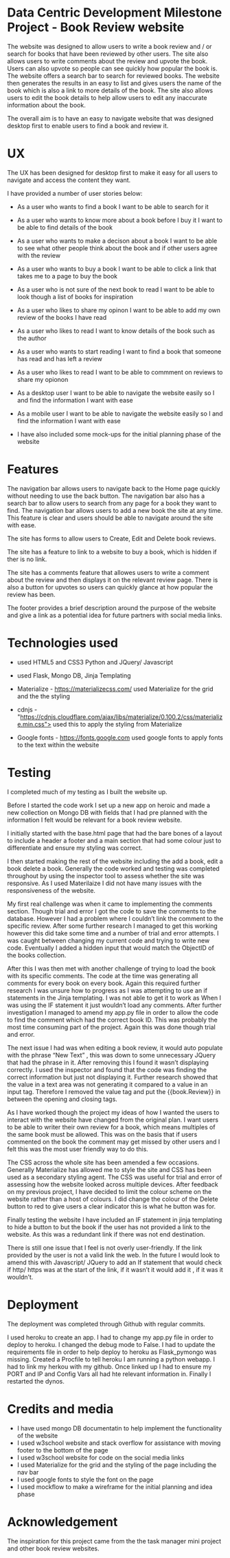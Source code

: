 # Data Centric Development Milestone Project - Book Review website

The website was designed to allow users to write a book review and / or search for books that have been reviewed by other users.
The site also allows users to write comments about the review and upvote the book. Users can also upvote so people can see quickly how popular the book is.
The website offers a search bar to search for reviewed books.
The website then generates the results in an easy to list and gives users the name of the book which is also a link to more details of the book.
The site also allows users to edit the book details to help allow users to edit any inaccurate information about the book.

The overall aim is to have an easy to navigate website that was designed desktop first to enable users to find a book and review it.

# UX

The UX has been designed for desktop first to make it easy for all users to navigate and access the content they want.

I have provided a number of user stories below: 

* As a user who wants to find a book I want to be able to search for it

* As a user who wants to know more about a book before I buy it I want to be able to find details of the book

* As a user who wants to make a decison about a book I want to be able to see what other people think about the book and if other users agree with the review

* As a user who wants to buy a book I want to be able to click a link that takes me to a page to buy the book

* As a user who is not sure of the next book to read I want to be able to look though a list of books for inspiration

* As a user who likes to share my opinon I want to be able to add my own review of the books I have read

* As a user who likes to read I want to know details of the book such as the author

* As a user who wants to start reading I want to find a book that someone has read and has left a review

* As a user who likes to read I want to be able to commment on reviews to share my opionon

* As a desktop user I want to be able to navigate the website easily so I and find the information I want with ease

* As a mobile user I want to be able to navigate the website easily so I and find the information I want with ease

* I have also included some mock-ups for the initial planning phase of the website


# Features

The navigation bar allows users to navigate back to the Home page quickly without needing to use the back button. 
The navigation bar also has a search bar to allow users to search from any page for a book they want to find.
The navigation bar allows users to add a new book the site at any time.
This feature is clear and users should be able to navigate around the site with ease. 

The site has forms to allow users to Create, Edit and Delete book reviews.

The site has a feature to link to a website to buy a book, which is hidden if ther is no link.

The site has a comments feature that allowes users to write a comment about the review and then displays it on the relevant review page.
There is also a button for upvotes so users can quickly glance at how popular the review has been.

The footer provides a brief description around the purpose of the website and give a link as a potential idea for future partners with social media links.


# Technologies used

* used HTML5 and CSS3 Python and JQuery/ Javascript

* used Flask, Mongo DB, Jinja Templating

* Materialize - https://materializecss.com/
used Materialize for the grid and the the styling

* cdnjs - "https://cdnjs.cloudflare.com/ajax/libs/materialize/0.100.2/css/materialize.min.css">
used this to apply the styling from Materialize

* Google fonts - https://fonts.google.com 
used google fonts to apply fonts to the text within the website

# Testing

I completed much of my testing as I built the website up.

Before I started the code work I set up a new app on heroic and made a new collection on Mongo DB with fields that I had pre planned 
with the information I felt would be relevant for a book review website. 

I initially started with the base.html page that had the bare bones of a layout to include a header a footer and a main section 
that had some colour just to differentiate and ensure my styling was correct.

I then started making the rest of the website including the add a book, edit a book delete a book. Generally the code worked and testing was 
completed throughout by using the inspector tool to assess whether the site was responsive. As I used Materilaize I did not have 
many issues with the responsiveness of the website. 

My first real challenge was when it came to implementing the comments section. Though trial and error I got the code to save the comments to 
the database. However I had a problem where I couldn’t link the comment to the specific review.  After some further research I managed to get 
this working however this  did take some time and a number of trial and error attempts. I was caught between changing my current code and trying 
to write new code. Eventually I added a hidden input that would match the ObjectID of the books collection. 

After this I was then met with another challenge of trying to load the book with its specific comments. The code at the time was generating 
all comments for every book on every book. Again this required further research I was unsure how to progress as I was attempting to use an 
if statements in the Jinja templating. I was not able to get it to work as When I was using the IF statement it just wouldn’t load any comments. 
After further investigation I managed to amend my app.py file in order to allow the code to find the comment which had the correct book ID. 
This was probably the most time consuming part of the project. Again this was done though trial and error. 

The next issue I had was when editing a book review, it would auto populate with the phrase “New Text” , this was down to some unnecessary JQuery 
that had the phrase in it. After removing this I found it wasn’t displaying correctly. I used the inspector and found that the code was finding the 
correct information but just not displaying it. Further research showed that the value in a text area was not generating it compared to a 
value in an input tag. Therefore I removed the value tag and put the {{book.Review}} in between the opening and closing tags.

As I have worked though the project my ideas of how I wanted the users to interact with the website have changed from the original plan. 
I want users to be able to writer their own review for a book, which means multiples of the same book must be allowed. This was on the basis 
that if users commented on the book the comment may get missed by other users and I felt this was the most user friendly way to do this. 

The CSS across the whole site has been amended a few occasions. Generally Materialize has allowed me to style the site and CSS has
been used as a secondary styling agent. The CSS was useful for trial and error of assessing how the website looked across multiple devices. 
After feedback on my previous project, I have decided to limit the colour scheme on the website rather than a host of colours. 
I did change the colour of the Delete button to red to give users a clear indicator this is what he button was for.

Finally testing the website I have included an IF statement in jinja templating to hide a button to but the book 
if the user has not provided a link to the website. As this was a redundant link if there was not end destination.

There is still one issue that I feel is not overly user-friendly. If the link provided by the user is not a valid link the web. 
In the future I would  look to amend this with Javascript/ JQuery to add an If statement that would check if http/ https was at the start of 
the link, if it wasn’t it would add it , if it was it wouldn’t.

# Deployment

The deployment was completed through Github with regular commits.

I used heroku to create an app. I had to change my app.py file in order to deploy to heroku. I changed the debug mode to False.
I had to update the requirements file in order to help deploy to heroku as Flask_pymongo was missing. 
Created a Procfile to tell heroku I am running a python webapp. I had to link my herkou with my github. Once linked up I had to 
ensure my PORT and IP and Config Vars  all had hte relevant information in. Finally I restarted the dynos. 



# Credits and media

* I have used mongo DB documentatin to help implement the functionality of the website
* I used w3school website and stack overflow for assistance with moving footer to the bottom of the page
* I used w3school website for code on the social media links
* I used Materialize for the grid and the styling of the page including the nav bar
* I used google fonts to style the font on the page
* I used mockflow to make a wireframe for the initial planning and idea phase

# Acknowledgement

The inspiration for this project came from the the task manager mini project and other book review websites.











